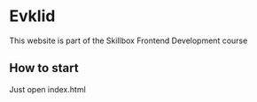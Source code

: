 # Evklid

This website is part of the Skillbox Frontend Development course

## How to start
Just open index.html
